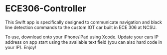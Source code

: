 # ECE306-Controller

This Swift app is specifically designed to communicate navigation and black line detection commands to the custom IOT car built in ECE 306 at NCSU.

To use, download onto your iPhone/iPad using Xcode. Update your cars IP address on app start using the available text field (you can also hard code in your IP). Enjoy!

